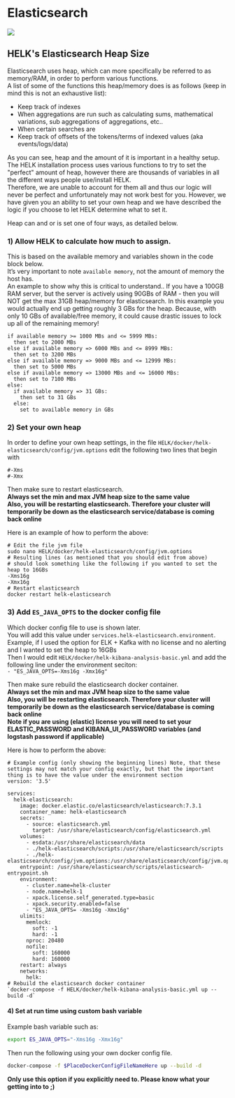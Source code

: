 # Elasticsearch

<img src="../../images/ELASTICSEARCH-Design.png">

## HELK's Elasticsearch Heap Size

Elasticsearch uses heap, which can more specifically be referred to as memory/RAM, in order to perform various functions.  
A list of some of the functions this heap/memory does is as follows (keep in mind this is not an exhaustive list):
* Keep track of indexes
* When aggregations are run such as calculating sums, mathematical variations, sub aggregations of aggregations, etc..
* When certain searches are 
* Keep track of offsets of the tokens/terms of indexed values (aka events/logs/data)

As you can see, heap and the amount of it is important in a healthy setup. The HELK installation process uses various functions to try to set the "perfect" amount of heap, however there are thousands of variables in all the different ways people use/install HELK.  
Therefore, we are unable to account for them all and thus our logic will never be perfect and unfortunately may not work best for you. However, we have given you an ability to set your own heap and we have described the logic if you choose to let HELK determine what to set it.  

Heap can and or is set one of four ways, as detailed below.

### 1) Allow HELK to calculate how much to assign.

This is based on the available memory and variables shown in the code block below.  
It’s very important to note `available memory`, not the amount of memory the host has.  
An example to show why this is critical to understand.. If you have a 100GB RAM server, but the server is actively using 90GBs of RAM - then you will NOT get the max 31GB heap/memory for elasticsearch. In this example you would actually end up getting roughly 3 GBs for the heap. Because, with only 10 GBs of available/free memory, it could cause drastic issues to lock up all of the remaining memory!

```
if available memory >= 1000 MBs and <= 5999 MBs:
  then set to 2000 MBs
else if available memory => 6000 MBs and <= 8999 MBs:
  then set to 3200 MBs
else if available memory => 9000 MBs and <= 12999 MBs:
  then set to 5000 MBs
else if available memory => 13000 MBs and <= 16000 MBs:
  then set to 7100 MBs
else:
  if available memory => 31 GBs:
    then set to 31 GBs
  else:
    set to available memory in GBs
```

### 2) Set your own heap
In order to define your own heap settings, in the file `HELK/docker/helk-elasticsearch/config/jvm.options`
edit the following two lines that begin with

`#-Xms`  
`#-Xmx`

Then make sure to restart elasticsearch.  
**Always set the min and max JVM heap size to the same value  
Also, you will be restarting elasticsearch. Therefore your cluster will temporarily be down as the elasticsearch service/database is coming back online**

Here is an example of how to perform the above:

```
# Edit the file jvm file
sudo nano HELK/docker/helk-elasticsearch/config/jvm.options
# Resulting lines (as mentioned that you should edit from above)
# should look something like the following if you wanted to set the heap to 16GBs
-Xms16g
-Xmx16g
# Restart elasticsearch
docker restart helk-elasticsearch
```

### 3) Add `ES_JAVA_OPTS` to the docker config file

Which docker config file to use is shown later.  
You will add this value under `services.helk-elasticsearch.environment`. 
Example, if I used the option for ELK + Kafka with no license and no alerting and I wanted to set the heap to 16GBs  
Then I would edit `HELK/docker/helk-kibana-analysis-basic.yml` and add the following line under the environment seciton:  
`- "ES_JAVA_OPTS=-Xms16g -Xmx16g"`

Then make sure rebuild the elasticsearch docker container.  
**Always set the min and max JVM heap size to the same value  
Also, you will be restarting elasticsearch. Therefore your cluster will temporarily be down as the elasticsearch service/database is coming back online**  
**Note if you are using (elastic) license you will need to set your ELASTIC_PASSWORD and KIBANA_UI_PASSWORD variables (and logstash password if applicable)**

Here is how to perform the above:

```
# Example config (only showing the beginning lines) Note, that these settings may not match your config exactly, but that the important thing is to have the value under the environment section
version: '3.5'

services:
  helk-elasticsearch:
    image: docker.elastic.co/elasticsearch/elasticsearch:7.3.1
    container_name: helk-elasticsearch
    secrets:
      - source: elasticsearch.yml
        target: /usr/share/elasticsearch/config/elasticsearch.yml
    volumes:
      - esdata:/usr/share/elasticsearch/data
      - ./helk-elasticsearch/scripts:/usr/share/elasticsearch/scripts
      - ./helk-elasticsearch/config/jvm.options:/usr/share/elasticsearch/config/jvm.options
    entrypoint: /usr/share/elasticsearch/scripts/elasticsearch-entrypoint.sh
    environment:
      - cluster.name=helk-cluster
      - node.name=helk-1
      - xpack.license.self_generated.type=basic
      - xpack.security.enabled=false
      - "ES_JAVA_OPTS= -Xms16g -Xmx16g"
    ulimits:
      memlock:
        soft: -1
        hard: -1
      nproc: 20480
      nofile:
        soft: 160000
        hard: 160000
    restart: always
    networks:
      helk:
# Rebuild the elasticsearch docker container
`docker-compose -f HELK/docker/helk-kibana-analysis-basic.yml up --build -d`
```

#### 4) Set at run time using custom bash variable

Example bash variable such as: 

```bash
export ES_JAVA_OPTS="-Xms16g -Xmx16g"
```

Then run the following using your own docker config file.

```bash
docker-compose -f $PlaceDockerConfigFileNameHere up --build -d
```

**Only use this option if you explicitly need to. Please know what your getting into to ;)**